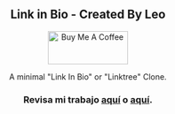 <p align="center" width="300">
   <h2 align="center">Link in Bio - Created By Leo</h2>
</p>

<p align="center">
  <span style="width: 8px;"> </span>
  <span style="width: 8px;"> </span>
  <a class = "link" href="https://buymeacoffee.com/byleo" target="_blank">
    <img src="https://cdn.buymeacoffee.com/buttons/v2/default-yellow.png" alt="Buy Me A Coffee" 
       style="height: 60px !important;width: 144px !important;">
  </a>
</p>

<p align="center" width="300">
A minimal "Link In Bio" or "Linktree" Clone.
</p>

<h3 align="center">Revisa mi trabajo <a href="https://youtube.com/@createdbyleonel?si=g4_UwmWPhQtFDdmS">aquí</a> o <a href="https://instagram.com/leosantillaan">aquí</a>.</h3>